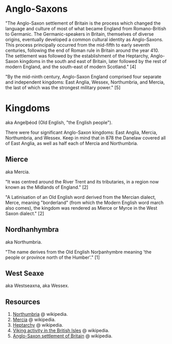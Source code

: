 # Anglo-Saxons

"The Anglo-Saxon settlement of Britain is the process which changed the language and culture of most of what became England from Romano-British to Germanic. The Germanic-speakers in Britain, themselves of diverse origins, eventually developed a common cultural identity as Anglo-Saxons. This process principally occurred from the mid-fifth to early seventh centuries, following the end of Roman rule in Britain around the year 410. The settlement was followed by the establishment of the Heptarchy, Anglo-Saxon kingdoms in the south and east of Britain, later followed by the rest of modern England, and the south-east of modern Scotland." [4]

"By the mid-ninth century, Anglo-Saxon England comprised four separate and independent kingdoms: East Anglia, Wessex, Northumbria, and Mercia, the last of which was the strongest military power." [5]

# Kingdoms

aka Angelþéod (Old English, "the English people").

There were four significant Anglo-Saxon kingdoms: East Anglia, Mercia, Northumbria, and Wessex.
Keep in mind that in 878 the Danelaw covered all of East Anglia, as well as half each of Mercia and Northumbria.

## Mierce

aka Mercia.

"It was centred around the River Trent and its tributaries, in a region now known as the Midlands of England." [2]

"A Latinisation of an Old English word derived from the Mercian dialect, Merce, meaning "borderland"
(from which the Modern English word march also comes),
the kingdom was rendered as Mierce or Myrce in the West Saxon dialect." [2]

## Nordhanhymbra

aka Northumbria.

"The name derives from the Old English Norþanhymbre meaning 'the people or province north of the Humber'." [1]

## West Seaxe

aka Westseaxna, aka Wessex.

## Resources

1. [Northumbria](https://en.wikipedia.org/wiki/Northumbria) @ wikipedia.
2. [Mercia](https://en.wikipedia.org/wiki/Mercia) @ wikipedia.
3. [Heptarchy](https://en.wikipedia.org/wiki/Heptarchy) @ wikipedia.
4. [Viking activity in the British Isles](https://en.wikipedia.org/wiki/Viking_activity_in_the_British_Isles) @ wikipedia.
5. [Anglo-Saxon settlement of Britain](https://en.wikipedia.org/wiki/Anglo-Saxon_settlement_of_Britain) @ wikipedia.

